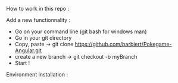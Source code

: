 How to work in this repo :

Add a new functionnality :
- Go on your command line (git bash for windows man)
- Go in your git directory
- Copy, paste -> git clone https://github.com/barbiert/Pokegame-Angular.git
- create a new branch -> git checkout -b myBranch
- Start !




Environment installation :


